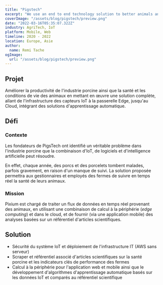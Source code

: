```yaml
---
title: "Pigstech"
excerpt: "We use an end to end technology solution to better animals and farmers lives"
coverImage: "/assets/blog/pigstech/preview.png"
date: "2022-03-16T05:35:07.322Z"
industry: AgriTech, IoT
platform: Mobile, Web
timeline: 2020 - 2022
location: Europe, Asie
author:
  name: Remi Tache
ogImage:
  url: "/assets/blog/pigstech/preview.png"
---
```


## Projet

Améliorer la productivité de l'industrie porcine ainsi que la santé et les conditions de vie des animaux en mettant en œuvre une solution complète, allant de l'infrastructure des capteurs IoT à la passerelle Edge, jusqu'au Cloud, intégrant des solutions d'apprentissage automatique.

## Défi

### Contexte

Les fondateurs de PigsTech ont identifié un véritable problème dans l'industrie porcine que la combinaison d'IoT, de logiciels et d'intelligence artificielle peut résoudre.  

En effet, chaque année, des porcs et des porcelets tombent malades, parfois gravement, en raison d'un manque de suivi. La solution proposée permettra aux gestionnaires et employés des fermes de suivre en temps réel la santé de leurs animaux.

### Mission

Pixium est chargé de traiter un flux de données en temps réel provenant des animaux, en utilisant une combinaison de calcul à la périphérie (*edge computing*) et dans le cloud, et de fournir (via une application mobile) des analyses basées sur un référentiel d'articles scientifiques.

## Solution

- Sécurité du système IoT et déploiement de l'infrastructure IT (AWS sans serveur)  
- Scraper et référentiel associé d'articles scientifiques sur la santé porcine et les indicateurs clés de performance des fermes  
- Calcul à la périphérie pour l'application web et mobile ainsi que le développement d'algorithmes d'apprentissage automatique basés sur les données IoT et comparés au référentiel scientifique  
